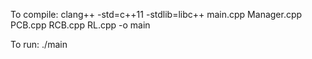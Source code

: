To compile:
clang++ -std=c++11 -stdlib=libc++ main.cpp Manager.cpp PCB.cpp RCB.cpp RL.cpp -o main

To run:
./main
